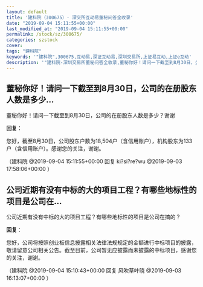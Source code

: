 ```yaml
---
layout: default
title: '建科院（300675）- 深交所互动易董秘问答全收录'
date: "2019-09-04 15:11:55+00:00"
last_modified_at: "2019-09-04 15:11:55+00:00"
permalink: /stock/sz/300675/
categories: szstock
cover: 
tags: "建科院"
keywords: '"建科院",300675,互动易,深证互动易,深圳交易所,上证易互动,上证e互动'
description: '"建科院-深圳交易所董秘问答全收录,董秘你好！请问一下截至到8月30日，公司的在册股东人数是多少？谢谢"'
---
```


## 董秘你好！请问一下截至到8月30日，公司的在册股东人数是多少...

董秘你好！请问一下截至到8月30日，公司的在册股东人数是多少？谢谢

**回复**：

您好，截至8月30日，公司股东户数为18,504户（含信用账户），机构股东为133户（含信用账户）。感谢您的关注，谢谢。 

（建科院  @2019-09-04 15:11:55+00:00 回复 ki?si?re?wu  @2019-09-03 17:58:06+00:00 ）

## 公司近期有没有中标的大的项目工程？有哪些地标性的项目是公司在...

公司近期有没有中标的大的项目工程？有哪些地标性的项目是公司在搞的？

**回复**：

您好，公司将按照创业板信息披露相关法律法规规定的金额进行中标项目的披露，敬请留意公司相关公告。截至目前，公司暂无应披露而未披露的中标项目，感谢您的关注，谢谢。 

（建科院  @2019-09-04 15:10:43+00:00 回复 风吹草叶晓  @2019-09-03 16:13:07+00:00 ）

